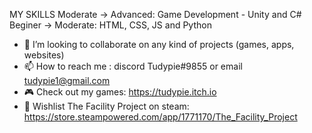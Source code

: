 MY SKILLS
Moderate -> Advanced: Game Development - Unity and C#
Beginer -> Moderate: HTML, CSS, JS and Python

- 💞️ I’m looking to collaborate on any kind of projects (games, apps, websites)
- 📫 How to reach me : discord Tudypie#9855 or email tudypie1@gmail.com
- 🎮 Check out my games: https://tudypie.itch.io
- 🚀 Wishlist The Facility Project on steam: https://store.steampowered.com/app/1771170/The_Facility_Project

